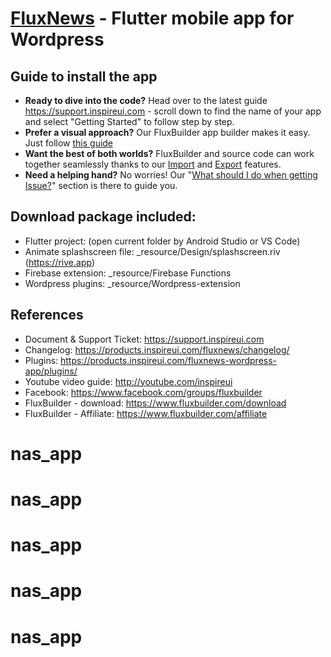 # [FluxNews](https://1.envato.market/yA91G) - Flutter mobile app for Wordpress

## Guide to install the app
- **Ready to dive into the code?** Head over to the latest guide https://support.inspireui.com - scroll down to find the name of your app and select "Getting Started" to follow step by step.
- **Prefer a visual approach?** Our FluxBuilder app builder makes it easy. Just follow [this guide](https://support.inspireui.com/help-center/articles/35/36/236/activate-fluxstore-on-fluxbuilder-%F0%9F%92%A5)
- **Want the best of both worlds?** FluxBuilder and source code can work together seamlessly thanks to our [Import](https://support.inspireui.com/help-center/articles/15/16/144/import) and [Export](https://support.inspireui.com/help-center/articles/15/16/4/export) features.
- **Need a helping hand?** No worries! Our "[What should I do when getting Issue?](https://1.envato.market/rMkXB)" section is there to guide you.

## Download package included:
- Flutter project: (open current folder by Android Studio or VS Code)
- Animate splashscreen file: _resource/Design/splashscreen.riv (https://rive.app)
- Firebase extension: _resource/Firebase Functions
- Wordpress plugins: _resource/Wordpress-extension

## References 
- Document & Support Ticket: https://support.inspireui.com
- Changelog: https://products.inspireui.com/fluxnews/changelog/
- Plugins: https://products.inspireui.com/fluxnews-wordpress-app/plugins/
- Youtube video guide: http://youtube.com/inspireui
- Facebook: https://www.facebook.com/groups/fluxbuilder
- FluxBuilder - download: https://www.fluxbuilder.com/download
- FluxBuilder - Affiliate: https://www.fluxbuilder.com/affiliate
# nas_app
# nas_app
# nas_app
# nas_app
# nas_app
